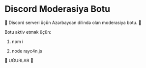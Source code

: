 # Discord Moderasiya Botu

🤖 Discord serveri üçün Azərbaycan dilində olan moderasiya botu. 🤖

Botu aktiv etmək üçün:

1. npm i 

2. node rayc4n.js

💖  UĞURLAR  💖
